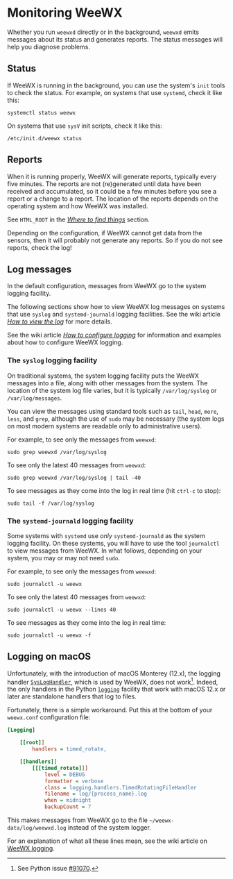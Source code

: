 # Monitoring WeeWX

Whether you run `weewxd` directly or in the background, `weewxd` emits
messages about its status and generates reports.  The status messages will
help you diagnose problems.

## Status

If WeeWX is running in the background, you can use the system's `init` tools
to check the status.  For example, on systems that use `systemd`, check it
like this:
```{.shell .copy}
systemctl status weewx
```
On systems that use `sysV` init scripts, check it like this:
```{.shell .copy}
/etc/init.d/weewx status
```

## Reports

When it is running properly, WeeWX will generate reports, typically every five
minutes.  The reports are not (re)generated until data have been received and
accumulated, so it could be a few minutes before you see a report or a change
to a report. The location of the reports depends on the operating system and
how WeeWX was installed.

See `HTML_ROOT` in the [*Where to find things*](where.md) section.

Depending on the configuration, if WeeWX cannot get data from the sensors,
then it will probably not generate any reports.  So if you do not see reports,
check the log!

## Log messages

In the default configuration, messages from WeeWX go to the system logging
facility.

The following sections show how to view WeeWX log messages on systems that use
`syslog` and `systemd-journald` logging facilities. See the wiki article
[*How to view the log*](https://github.com/weewx/weewx/wiki/view-logs) for more
details.

See the wiki article [*How to configure
logging*](https://github.com/weewx/weewx/wiki/logging) for information and
examples about how to configure WeeWX logging.


### The `syslog` logging facility

On traditional systems, the system logging facility puts the WeeWX messages
into a file, along with other messages from the system. The location of the
system log file varies, but it is typically `/var/log/syslog` or
`/var/log/messages`.

You can view the messages using standard tools such as `tail`, `head`, `more`,
`less`, and `grep`, although the use of `sudo` may be necessary (the system logs
on most modern systems are readable only to administrative users).

For example, to see only the messages from `weewxd`:
```{.shell .copy}
sudo grep weewxd /var/log/syslog
```
To see only the latest 40 messages from `weewxd`:
```{.shell .copy}
sudo grep weewxd /var/log/syslog | tail -40
```
To see messages as they come into the log in real time (hit `ctrl-c` to stop):
```{.shell .copy}
sudo tail -f /var/log/syslog
```

### The `systemd-journald` logging facility

Some systems with `systemd` use *only* `systemd-journald` as the system logging
facility.  On these systems, you will have to use the tool `journalctl` to view
messages from WeeWX. In what follows, depending on your system, you may or may
not need `sudo`.

For example, to see only the messages from `weewxd`:
```{.shell .copy}
sudo journalctl -u weewx
```

To see only the latest 40 messages from `weewxd`:
```{.shell .copy}
sudo journalctl -u weewx --lines 40
```

To see messages as they come into the log in real time:
```{.shell .copy}
sudo journalctl -u weewx -f
```

## Logging on macOS

Unfortunately, with the introduction of macOS Monterey (12.x), the logging
handler
[`SysLogHandler`](https://docs.python.org/3/library/logging.handlers.html#sysloghandler),
which is used by WeeWX, does not work[^1]. Indeed, the only handlers in the
Python [`logging`](https://docs.python.org/3/library/logging.html) facility
that work with macOS 12.x or later are standalone handlers that log to files.

[^1]: See Python issue [#91070](https://github.com/python/cpython/issues/91070).

Fortunately, there is a simple workaround. Put this at the bottom of your
`weewx.conf` configuration file:

```{.ini .copy}
[Logging]

    [[root]]
        handlers = timed_rotate,

    [[handlers]]
        [[[timed_rotate]]]
            level = DEBUG
            formatter = verbose
            class = logging.handlers.TimedRotatingFileHandler
            filename = log/{process_name}.log
            when = midnight
            backupCount = 7
```

This makes messages from WeeWX go to the file `~/weewx-data/log/weewxd.log`
instead of the system logger.

For an explanation of what all these lines mean, see the wiki article on
[WeeWX logging](https://github.com/weewx/weewx/wiki/WeeWX-v4-and-logging).
